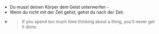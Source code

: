 * Du musst deinen Körper dem Geist unterwerfen -
* Wenn du nicht mit der Zeit gehst, gehst du nach der Zeit.
* >If you spend too much time thinking about a thing, you’ll never get it done.
